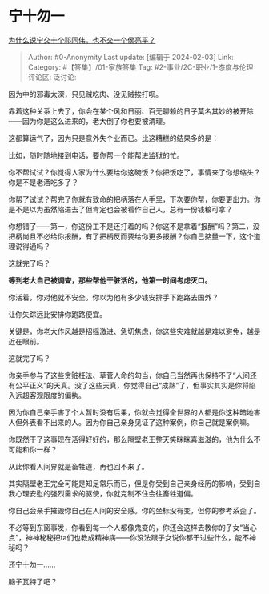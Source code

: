 # 宁十勿一
[为什么说宁交十个祁同伟，也不交一个侯亮平？](https://www.zhihu.com/question/635979082/answer/3385871141)

> Author: #0-Anonymity
> Last update: [编辑于 2024-02-03]
> Link:
> Category: #【答集】/01-家族答集
> Tag: #2-事业/2C-职业/1-态度与伦理 
> 评论区:
> 泛讨论:

因为中的邪毒太深，只见贼吃肉、没见贼挨打呗。

靠着这种关系上去了，你会在某个风和日丽、百无聊赖的日子莫名其妙的被开除——因为你是这么进来的，老大倒了你也要被清理。

这都算运气了，因为只是意外失个业而已。比这糟糕的结果多的是：

比如，随时随地接到电话，要你帮一个能帮进监狱的忙。

你不帮试试？你觉得人家为什么要给你这碗饭？你把饭吃了，事情来了你想缩头？你是不是老酒吃多了？

你帮了试试？帮完了你就有致命的把柄落在人手里，下次要你帮，你要更出力。你是不是以为虽然陷进去了但肯定也会被看作自己人，总有一份钱粮可拿？

你想错了——第一，你这份工不是还打着的吗？你这不是拿着“报酬”吗？第二，没把柄尚且不必给你报酬，有了把柄反而要给你更多报酬？你自己掂量一下，这个道理说得通吗？

这就完了吗？

**等到老大自己被调查，那些帮他干脏活的，他第一时间考虑灭口。**

你活着，你对他就不安全。你以为他有多少钱安排手下跑路去国外？

让你失踪远比安排你跑路便宜。

关键是，你老大作风越是招摇激进、急切焦虑，你这些灾难就越是难以避免，越是近在眼前。

这就完了吗？

你亲手参与了这些贪赃枉法、草菅人命的勾当，你自己当然再也保持不了“人间还有公平正义”的天真。没了这些天真，你觉得自己“成熟”了，但事实其实是你将陷入远超客观限度的偏执。

因为你自己亲手害了个人暂时没有后果，你就会觉得全世界的人都是你这种暗地害人但外表看不出来的人。因为你自己亲身见证了这种案例，你自己就是案例嘛。

你既然干了这事现在活得好好的，那么隔壁老王整天笑眯眯喜滋滋的，他为什么不可能和你一样？

从此你看人间界就是畜牲道，再也回不来了。

其实隔壁老王完全可能是知足常乐而已，但是你受到自己亲身经历的影响，受到自我心理安慰的强烈需求的驱使，你就克制不住会往畜牲道偏。

你自己会亲手摧毁你自己在人间的安全感。你的坐标没有变，但你的参考系歪了。

不必等到东窗事发，你看到每一个人都像鬼变的，你还会这样去教你的子女“当心点”，神神秘秘把ta们也教成精神病——你没法跟子女说你都干过些什么，能不神秘吗？

还宁十勿一……

脑子瓦特了吧？